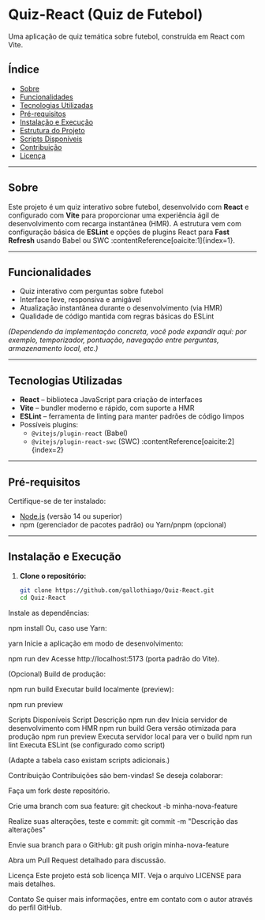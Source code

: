 # Quiz-React (Quiz de Futebol)

Uma aplicação de quiz temática sobre futebol, construída em React com Vite.

##  Índice

- [Sobre](#sobre)
- [Funcionalidades](#funcionalidades)
- [Tecnologias Utilizadas](#tecnologias-utilizadas)
- [Pré-requisitos](#pré-requisitos)
- [Instalação e Execução](#instalação-e-execução)
- [Estrutura do Projeto](#estrutura-do-projeto)
- [Scripts Disponíveis](#scripts-disponíveis)
- [Contribuição](#contribuição)
- [Licença](#licença)

---

## Sobre

Este projeto é um quiz interativo sobre futebol, desenvolvido com **React** e configurado com **Vite** para proporcionar uma experiência ágil de desenvolvimento com recarga instantânea (HMR). A estrutura vem com configuração básica de **ESLint** e opções de plugins React para **Fast Refresh** usando Babel ou SWC :contentReference[oaicite:1]{index=1}.

---

## Funcionalidades

- Quiz interativo com perguntas sobre futebol
- Interface leve, responsiva e amigável
- Atualização instantânea durante o desenvolvimento (via HMR)
- Qualidade de código mantida com regras básicas do ESLint

*(Dependendo da implementação concreta, você pode expandir aqui: por exemplo, temporizador, pontuação, navegação entre perguntas, armazenamento local, etc.)*

---

## Tecnologias Utilizadas

- **React** – biblioteca JavaScript para criação de interfaces
- **Vite** – bundler moderno e rápido, com suporte a HMR
- **ESLint** – ferramenta de linting para manter padrões de código limpos
- Possíveis plugins:
  - `@vitejs/plugin-react` (Babel)
  - `@vitejs/plugin-react-swc` (SWC) :contentReference[oaicite:2]{index=2}

---

## Pré-requisitos

Certifique-se de ter instalado:

- [Node.js](https://nodejs.org/) (versão 14 ou superior)
- npm (gerenciador de pacotes padrão) ou Yarn/pnpm (opcional)

---

## Instalação e Execução

1. **Clone o repositório:**
   ```bash
   git clone https://github.com/gallothiago/Quiz-React.git
   cd Quiz-React
Instale as dependências:


npm install
Ou, caso use Yarn:


yarn
Inicie a aplicação em modo de desenvolvimento:


npm run dev
Acesse http://localhost:5173 (porta padrão do Vite).

(Opcional) Build de produção:


npm run build
Executar build localmente (preview):


npm run preview

Scripts Disponíveis
Script	Descrição
npm run dev	Inicia servidor de desenvolvimento com HMR
npm run build	Gera versão otimizada para produção
npm run preview	Executa servidor local para ver o build
npm run lint	Executa ESLint (se configurado como script)

(Adapte a tabela caso existam scripts adicionais.)

Contribuição
Contribuições são bem-vindas! Se deseja colaborar:

Faça um fork deste repositório.

Crie uma branch com sua feature: git checkout -b minha-nova-feature

Realize suas alterações, teste e commit: git commit -m "Descrição das alterações"

Envie sua branch para o GitHub: git push origin minha-nova-feature

Abra um Pull Request detalhado para discussão.

Licença
Este projeto está sob licença MIT. Veja o arquivo LICENSE para mais detalhes.

Contato
Se quiser mais informações, entre em contato com o autor através do perfil GitHub.


